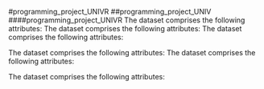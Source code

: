 #programming_project_UNIVR
##programming_project_UNIV
####programming_project_UNIVR
The dataset comprises the following attributes:
The dataset comprises the following attributes:
The dataset comprises the following attributes:

The dataset comprises the following attributes:
The dataset comprises the following attributes:

The dataset comprises the following attributes:
